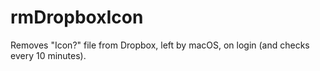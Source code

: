 # rmDropboxIcon
Removes "Icon?" file from Dropbox, left by macOS, on login (and checks every 10 minutes). 
